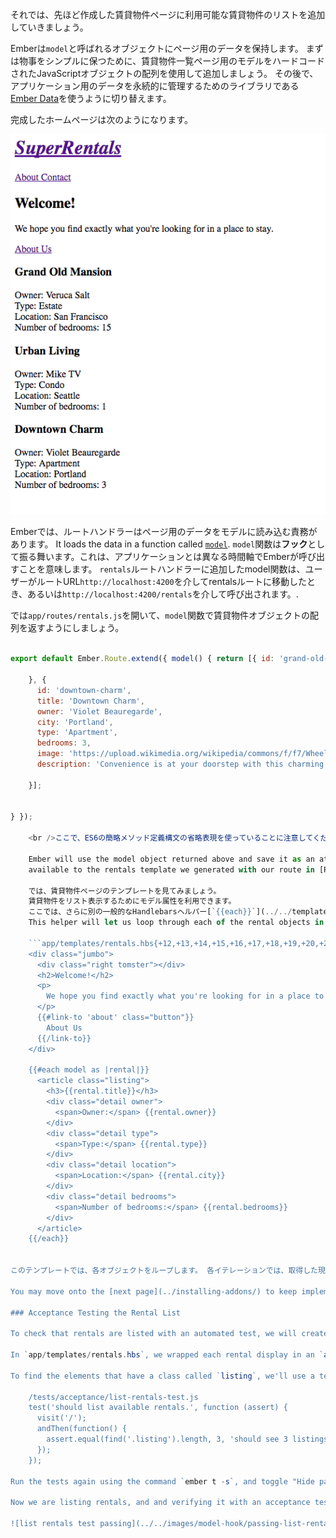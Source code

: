 それでは、先ほど作成した賃貸物件ページに利用可能な賃貸物件のリストを追加していきましょう。

Emberは`model`と呼ばれるオブジェクトにページ用のデータを保持します。 まずは物事をシンプルに保つために、賃貸物件一覧ページ用のモデルをハードコードされたJavaScriptオブジェクトの配列を使用して追加しましょう。 その後で、アプリケーション用のデータを永続的に管理するためのライブラリである[Ember Data](https://github.com/emberjs/data)を使うように切り替えます。

完成したホームページは次のようになります。

![super rentals homepage with rentals list](../../images/model-hook/super-rentals-index-with-list.png)

Emberでは、ルートハンドラーはページ用のデータをモデルに読み込む責務があります。 It loads the data in a function called [`model`](http://emberjs.com/api/classes/Ember.Route.html#method_model). `model`関数は**フック**として振る舞います。これは、アプリケーションとは異なる時間軸でEmberが呼び出すことを意味します。 `rentals`ルートハンドラーに追加したmodel関数は、ユーザーがルートURL`http://localhost:4200`を介してrentalsルートに移動したとき、あるいは`http://localhost:4200/rentals`を介して呼び出されます。.

では`app/routes/rentals.js`を開いて、`model`関数で賃貸物件オブジェクトの配列を返すようにしましょう。

```app/routes/rentals.js import Ember from 'ember';

export default Ember.Route.extend({ model() { return [{ id: 'grand-old-mansion', title: 'Grand Old Mansion', owner: 'Veruca Salt', city: 'San Francisco', type: 'Estate', bedrooms: 15, image: 'https://upload.wikimedia.org/wikipedia/commons/c/cb/Crane_estate_(5).jpg', description: 'This grand old mansion sits on over 100 acres of rolling hills and dense redwood forests.' }, { id: 'urban-living', title: 'Urban Living', owner: 'Mike TV', city: 'Seattle', type: 'Condo', bedrooms: 1, image: 'https://upload.wikimedia.org/wikipedia/commons/0/0e/Alfonso_13_Highrise_Tegucigalpa.jpg', description: 'A commuters dream. This rental is within walking distance of 2 bus stops and the Metro.'

    }, {
      id: 'downtown-charm',
      title: 'Downtown Charm',
      owner: 'Violet Beauregarde',
      city: 'Portland',
      type: 'Apartment',
      bedrooms: 3,
      image: 'https://upload.wikimedia.org/wikipedia/commons/f/f7/Wheeldon_Apartment_Building_-_Portland_Oregon.jpg',
      description: 'Convenience is at your doorstep with this charming downtown rental. Great restaurants and active night life are within a few feet.'
    
    }];
    

} });

    <br />ここで、ES6の簡略メソッド定義構文の省略表現を使っていることに注意してください。`model()`は`model: function()`と書くのと同じ意味になります。
    
    Ember will use the model object returned above and save it as an attribute called `model`,
    available to the rentals template we generated with our route in [Routes and Templates](../routes-and-templates/#toc_a-rentals-route).
    
    では、賃貸物件ページのテンプレートを見てみましょう。　　
    賃貸物件をリスト表示するためにモデル属性を利用できます。
    ここでは、さらに別の一般的なHandlebarsヘルパー[`{{each}}`](../../templates/displaying-a-list-of-items/) を使います。
    This helper will let us loop through each of the rental objects in our model:
    
    ```app/templates/rentals.hbs{+12,+13,+14,+15,+16,+17,+18,+19,+20,+21,+22,+23,+24,+25,+26,+27,+28,+29}
    <div class="jumbo">
      <div class="right tomster"></div>
      <h2>Welcome!</h2>
      <p>
        We hope you find exactly what you're looking for in a place to stay.
      </p>
      {{#link-to 'about' class="button"}}
        About Us
      {{/link-to}}
    </div>
    
    {{#each model as |rental|}}
      <article class="listing">
        <h3>{{rental.title}}</h3>
        <div class="detail owner">
          <span>Owner:</span> {{rental.owner}}
        </div>
        <div class="detail type">
          <span>Type:</span> {{rental.type}}
        </div>
        <div class="detail location">
          <span>Location:</span> {{rental.city}}
        </div>
        <div class="detail bedrooms">
          <span>Number of bedrooms:</span> {{rental.bedrooms}}
        </div>
      </article>
    {{/each}}
    

このテンプレートでは、各オブジェクトをループします。 各イテレーションでは、取得した現在のオブジェクトを`rental`という変数に格納しています。 変数rentalを参照している各ステップで、その賃貸物件についての情報の一覧を作成します。

You may move onto the [next page](../installing-addons/) to keep implementing new features, or continue reading on testing the app you've created.

### Acceptance Testing the Rental List

To check that rentals are listed with an automated test, we will create a test to visit the index route and check that the results show 3 listings.

In `app/templates/rentals.hbs`, we wrapped each rental display in an `article` element, and gave it a class called `listing`. We will use the listing class to find out how many rentals are shown on the page.

To find the elements that have a class called `listing`, we'll use a test helper called [find](http://emberjs.com/api/classes/Ember.Test.html#method_find). The `find` function returns the elements that match the given [CSS selector](https://developer.mozilla.org/en-US/docs/Web/CSS/CSS_Selectors). In this case it will return an array of all the elements with a class called `listing`.

    /tests/acceptance/list-rentals-test.js
    test('should list available rentals.', function (assert) {
      visit('/');
      andThen(function() {
        assert.equal(find('.listing').length, 3, 'should see 3 listings');
      });
    });

Run the tests again using the command `ember t -s`, and toggle "Hide passed tests" to show your new passing test.

Now we are listing rentals, and and verifying it with an acceptance test. This leaves us with 2 remaining acceptance test failures (and 1 jshint failure):

![list rentals test passing](../../images/model-hook/passing-list-rentals-tests.png)